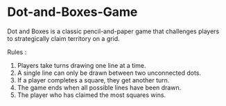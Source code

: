 # Dot-and-Boxes-Game
Dot and Boxes is a classic pencil-and-paper game that challenges players to strategically claim territory on a grid.

Rules : 
1) Players take turns drawing one line at a time.
2) A single line can only be drawn between two unconnected dots.
3) If a player completes a square, they get another turn.
4) The game ends when all possible lines have been drawn.
5) The player who has claimed the most squares wins.
